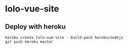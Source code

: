 # lolo-vue-site

## Deploy with heroku
```
heroku create lolo-vue-site --build-pack heroku/nodejs
git push heroku master
```
